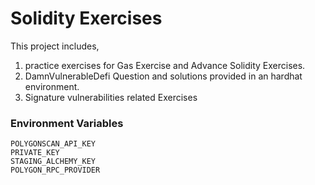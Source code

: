 # Solidity Exercises

This project includes,
1. practice exercises for Gas Exercise and Advance Solidity Exercises.
2. DamnVulnerableDefi Question and solutions provided in an hardhat environment.
3. Signature vulnerabilities related Exercises


### Environment Variables
```agsl
POLYGONSCAN_API_KEY
PRIVATE_KEY
STAGING_ALCHEMY_KEY
POLYGON_RPC_PROVIDER
```